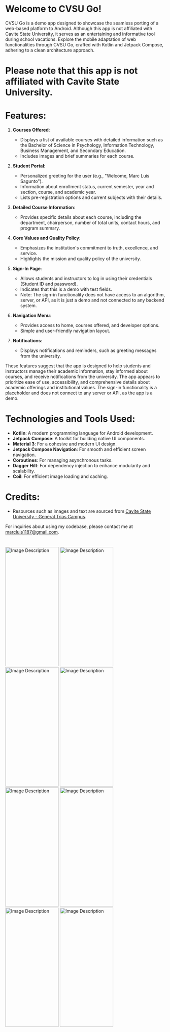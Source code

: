 
# **Welcome to CVSU Go!**

CVSU Go is a demo app designed to showcase the seamless porting of a web-based platform to Android. Although this app is not affiliated with Cavite State University, it serves as an entertaining and informative tool during school vacations. Explore the mobile adaptation of web functionalities through CVSU Go, crafted with Kotlin and Jetpack Compose, adhering to a clean architecture approach.

# **Please note that this app is not affiliated with Cavite State University.**

# Features:

1. **Courses Offered**:
   - Displays a list of available courses with detailed information such as the Bachelor of Science in Psychology, Information Technology, Business Management, and Secondary Education.
   - Includes images and brief summaries for each course.

2. **Student Portal**:
   - Personalized greeting for the user (e.g., "Welcome, Marc Luis Sagunto").
   - Information about enrollment status, current semester, year and section, course, and academic year.
   - Lists pre-registration options and current subjects with their details.

3. **Detailed Course Information**:
   - Provides specific details about each course, including the department, chairperson, number of total units, contact hours, and program summary.

4. **Core Values and Quality Policy**:
   - Emphasizes the institution's commitment to truth, excellence, and service.
   - Highlights the mission and quality policy of the university.

5. **Sign-In Page**:
   - Allows students and instructors to log in using their credentials (Student ID and password).
   - Indicates that this is a demo with test fields.
   - Note: The sign-in functionality does not have access to an algorithm, server, or API, as it is just a demo and not connected to any backend system.

6. **Navigation Menu**:
   - Provides access to home, courses offered, and developer options.
   - Simple and user-friendly navigation layout.

7. **Notifications**:
   - Displays notifications and reminders, such as greeting messages from the university.

These features suggest that the app is designed to help students and instructors manage their academic information, stay informed about courses, and receive notifications from the university. The app appears to prioritize ease of use, accessibility, and comprehensive details about academic offerings and institutional values. The sign-in functionality is a placeholder and does not connect to any server or API, as the app is a demo.

# **Technologies and Tools Used:**
- **Kotlin**: A modern programming language for Android development.
- **Jetpack Compose**: A toolkit for building native UI components.
- **Material 3**: For a cohesive and modern UI design.
- **Jetpack Compose Navigation**: For smooth and efficient screen navigation.
- **Coroutines**: For managing asynchronous tasks.
- **Dagger Hilt**: For dependency injection to enhance modularity and scalability.
- **Coil**: For efficient image loading and caching.

# **Credits:**
- Resources such as images and text are sourced from [Cavite State University - General Trias Campus](http://generaltrias.cvsu.edu.ph/).


For inquiries about using my codebase, please contact me at marcluis1187@gmail.com.

#


<img src="https://github.com/user-attachments/assets/42c183e0-073a-422d-b9f1-b595272f3a87" alt="Image Description" width="168" height="374">
<img src="https://github.com/user-attachments/assets/0991fed2-b5f9-44e0-89f9-7500b10ec531" alt="Image Description" width="168" height="374">
<img src="https://github.com/user-attachments/assets/3f584bfc-c0ef-4853-a404-1d23c252a369" alt="Image Description" width="168" height="374">
<img src="https://github.com/user-attachments/assets/d9714c62-ff1c-4995-9938-3424b06a986f" alt="Image Description" width="168" height="374">
<img src="https://github.com/user-attachments/assets/1e51c1d7-8c3e-4755-b1b2-acb77df115da" alt="Image Description" width="168" height="374">
<img src="https://github.com/user-attachments/assets/2f0d0e1c-74a5-4e01-94e3-73ffb7d972aa" alt="Image Description" width="168" height="374">
<img src="https://github.com/user-attachments/assets/3923c341-b730-4a2e-b929-e839a4c7fc65" alt="Image Description" width="168" height="374">
<img src="https://github.com/user-attachments/assets/591e226c-d708-4aef-8343-f1548c999b45" alt="Image Description" width="168" height="374">





